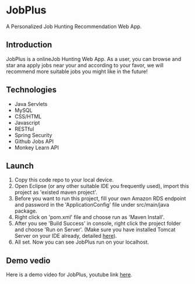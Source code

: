 # JobPlus
A Personalized Job Hunting Recommendation Web App.
## Introduction
JobPlus is a onlineJob Hunting Web App. As a user, you can browse and star ana apply jobs near your and according to your favor, we will recommend more suitable jobs you might like in the future!

## Technologies
- Java Servlets
- MySQL
- CSS/HTML
- Javascript 
- RESTful
- Spring Security
- Github Jobs API
- Monkey Learn API

## Launch
1. Copy this code repo to your local device.
2. Open Eclipse (or any other suitable IDE you frequently used), import this project as 'existed maven project'.
3. Before you want to run this project, fill your own Amazon RDS endpoint and password in the 'ApplicationConfig' file under src/main/java package.
4. Right click on 'pom.xml' file and choose run as 'Maven Install'.
5. After you see 'Build Success' in console, right click the project folder and choose 'Run on Server'. (Make sure you have installed Tomcat Server on your IDE already, detailed [here](https://crunchify.com/step-by-step-guide-to-setup-and-install-apache-tomcat-server-in-eclipse-development-environment-ide/)).
6. All set. Now you can see JobPlus run on your localhost. 

## Demo vedio
Here is a demo video for JobPlus, youtube link [here](https://youtu.be/goNLbdSualY).
